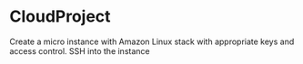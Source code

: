 # CloudProject
Create a micro instance with Amazon Linux stack with appropriate keys and access control.
SSH into the instance
